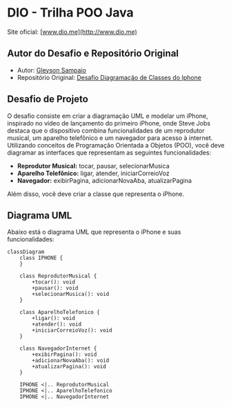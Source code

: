 # DIO - Trilha POO Java
Site oficial: [www.dio.me](http://www.dio.me)

## Autor do Desafio e Repositório Original
- Autor: [Gleyson Sampaio](https://github.com/glysns)
- Repositório Original: [Desafio Diagramação de Classes do Iphone](https://github.com/digitalinnovationone/trilha-java-basico/tree/main/desafios/poo)

## Desafio de Projeto
O desafio consiste em criar a diagramação UML e modelar um iPhone, inspirado no vídeo de lançamento do primeiro iPhone, onde Steve Jobs destaca que o dispositivo combina funcionalidades de um reprodutor musical, um aparelho telefônico e um navegador para acesso à internet. Utilizando conceitos de Programação Orientada a Objetos (POO), você deve diagramar as interfaces que representam as seguintes funcionalidades:

- **Reprodutor Musical:** tocar, pausar, selecionarMusica
- **Aparelho Telefônico:** ligar, atender, iniciarCorreioVoz
- **Navegador:** exibirPagina, adicionarNovaAba, atualizarPagina

Além disso, você deve criar a classe que representa o iPhone.

## Diagrama UML
Abaixo está o diagrama UML que representa o iPhone e suas funcionalidades:

```mermaid
classDiagram
    class IPHONE {
    }

    class ReprodutorMusical {
        +tocar(): void
        +pausar(): void
        +selecionarMusica(): void
    }

    class AparelhoTelefonico {
        +ligar(): void
        +atender(): void
        +iniciarCorreioVoz(): void
    }

    class NavegadorInternet {
        +exibirPagina(): void
        +adicionarNovaAba(): void
        +atualizarPagina(): void
    }

    IPHONE <|.. ReprodutorMusical
    IPHONE <|.. AparelhoTelefonico
    IPHONE <|.. NavegadorInternet
